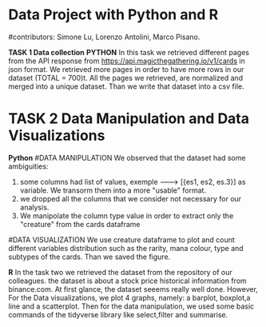 # Data Project with Python and R
#contributors: Simone Lu, Lorenzo Antolini, Marco Pisano.

**TASK 1 Data collection**
**PYTHON**
 In this task we retrieved different pages from the API response from https://api.magicthegathering.io/v1/cards in json format. We retrieved more pages in order to have more rows in our dataset (TOTAL = 700)t. All the pages we retrieved, are normalized and merged into a unique dataset. Than we write that dataset into a csv file.

# TASK 2 Data Manipulation and Data Visualizations

**Python**
#DATA MANIPULATION
 We observed that the dataset had some ambiguities:
 1) some columns had list of values, exemple ---> [{es1, es2, es.3}] as variable. We transorm them into a more "usable" format.
 2) we dropped all the columns that we consider not necessary for our analysis.
 3) We manipolate the column type value in order to extract only the "creature" from the cards dataframe

#DATA VISUALIZATION
 We use creature dataframe to plot and count different variables distribution such as the rarity, mana colour, type and subtypes of the cards.
 Than we saved the figure.
 
**R**
  In the task two we retrieved the dataset from the repository of our colleagues. the dataset is about a stock price historical information from binance.com. At first glance, the dataset seeems really well done. However, For the Data visualizations, we plot 4 graphs, namely: a barplot, boxplot,a line and a scatterplot.
  Then for the data manipulation, we used some basic commands of the tidyverse library like select,filter and summarise.

